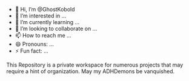 - 👋 Hi, I’m @GhostKobold
- 👀 I’m interested in ...
- 🌱 I’m currently learning ...
- 💞️ I’m looking to collaborate on ...
- 📫 How to reach me ...
- 😄 Pronouns: ...
- ⚡ Fun fact: ...

<!---
GhostKobold/GhostKobold is a ✨ special ✨ repository because its `README.md` (this file) appears on your GitHub profile.
You can click the Preview link to take a look at your changes.
--->

This Repository is a private workspace for numerous projects that may require a hint of organization. May my ADHDemons be vanquished. 


